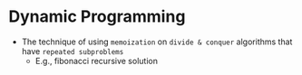 # Dynamic Programming

- The technique of using `memoization` on `divide & conquer` algorithms that have `repeated subproblems`
  - E.g., fibonacci recursive solution
